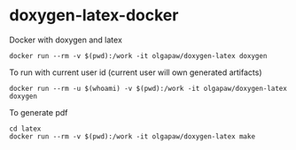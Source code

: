 # doxygen-latex-docker
Docker with doxygen and latex

```
docker run --rm -v $(pwd):/work -it olgapaw/doxygen-latex doxygen
```

To run with current user id (current user will own generated artifacts)

```
docker run --rm -u $(whoami) -v $(pwd):/work -it olgapaw/doxygen-latex doxygen
```

To generate pdf
```
cd latex
docker run --rm -v $(pwd):/work -it olgapaw/doxygen-latex make
```


